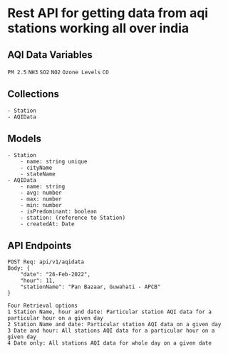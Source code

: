 
# Rest API for getting data from aqi stations working all over india



## AQI Data Variables
`PM 2.5`
`NH3`
`SO2`
`NO2`
`Ozone Levels`
`CO`


## Collections

```
- Station
- AQIData

```


## Models
```
- Station
    - name: string unique
    - cityName
    - stateName
- AQIData
    - name: string
    - avg: number
    - max: number
    - min: number
    - isPredominant: boolean
    - station: (reference to Station)
    - createdAt: Date
```
## API Endpoints
```
POST Req: api/v1/aqidata
Body: {
    "date": "26-Feb-2022",
    "hour": 11,
    "stationName": "Pan Bazaar, Guwahati - APCB"
}

Four Retrieval options
1 Station Name, hour and date: Particular station AQI data for a particular hour on a given day
2 Station Name and date: Particular station AQI data on a given day
3 Date and hour: All stations AQI data for a particular hour on a given day
4 Date only: All stations AQI data for whole day on a given date

```
